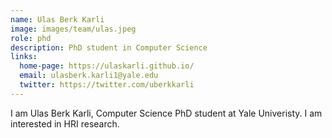 ```yaml
---
name: Ulas Berk Karli
image: images/team/ulas.jpeg
role: phd
description: PhD student in Computer Science
links:
  home-page: https://ulaskarli.github.io/
  email: ulasberk.karli1@yale.edu
  twitter: https://twitter.com/uberkkarli
---
```


I am Ulas Berk Karli,
Computer Science PhD student
at Yale Univeristy.
I am interested in HRI research.

